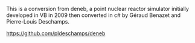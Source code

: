 This is a conversion from deneb, a point nuclear reactor simulator initially developed in VB in 2009 then converted in c# by Géraud Benazet and Pierre-Louis Deschamps.

https://github.com/pldeschamps/deneb
